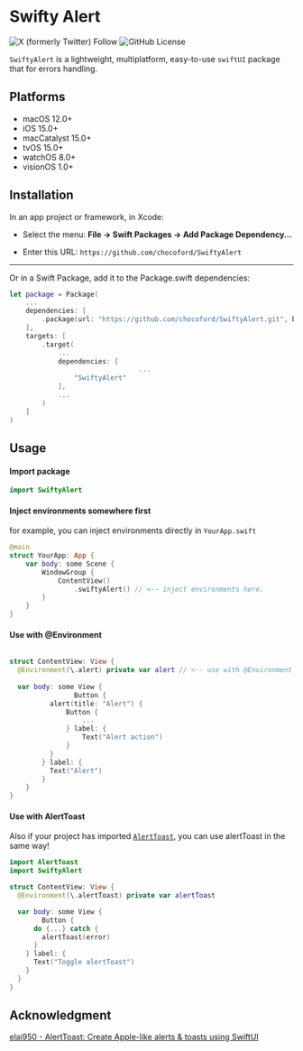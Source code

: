 # Swifty Alert

![X (formerly Twitter) Follow](https://img.shields.io/twitter/follow/dove_zachary?label=Chocoford) ![GitHub License](https://img.shields.io/github/license/chocoford/SwiftyAlert)

`SwiftyAlert` is a lightweight, multiplatform, easy-to-use `swiftUI` package that for errors handling.

## Platforms

* macOS 12.0+
* iOS 15.0+
* macCatalyst 15.0+
* tvOS 15.0+
* watchOS 8.0+
* visionOS 1.0+

## Installation

In an app project or framework, in Xcode:

* Select the menu: **File → Swift Packages → Add Package Dependency...**

* Enter this URL: `https://github.com/chocoford/SwiftyAlert`

---

Or in a Swift Package, add it to the Package.swift dependencies:

```swift
let package = Package(
    ...
    dependencies: [
        .package(url: "https://github.com/chocoford/SwiftyAlert.git", branch: "main")
    ],
    targets: [
        .target(
            ...
            dependencies: [
								...
                "SwiftyAlert"
            ],
            ...
        )
    ]
)
```

## Usage

#### Import package

```swift
import SwiftyAlert
```



#### Inject environments somewhere first

for example, you can inject environments directly in `YourApp.swift`

```swift
@main
struct YourApp: App {
    var body: some Scene {
        WindowGroup {
            ContentView()
                .swiftyAlert() // <-- inject environments here.
        }
    }
}
```



#### Use with @Environment

```swift

struct ContentView: View {
  @Environment(\.alert) private var alert // <-- use with @Environment
  
  var body: some View {
				Button {
          alert(title: "Alert") {
              Button {
                  ...
              } label: {
                  Text("Alert action")
              }
          }
        } label: {
          Text("Alert")
        }
    }
}
```



#### Use with AlertToast

Also if your project has imported [`AlertToast`](https://github.com/elai950/AlertToast.git), you can use alertToast in the same way!

```swift
import AlertToast
import SwiftyAlert

struct ContentView: View {
  @Environment(\.alertToast) private var alertToast

  var body: some View {
		Button {
      do {...} catch {
        alertToast(error) 
      }
    } label: {
      Text("Toggle alertToast")
    }
  }
}
```



## Acknowledgment

[elai950 - AlertToast: Create Apple-like alerts & toasts using SwiftUI](https://github.com/elai950/AlertToast)